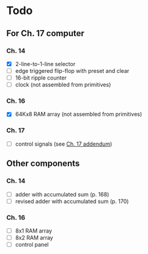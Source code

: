 # Todo

## For Ch. 17 computer

### Ch. 14

- [x] 2-line-to-1-line selector
- [ ] edge triggered flip-flop with preset and clear
- [ ] 16-bit ripple counter
- [ ] clock (not assembled from primitives)

### Ch. 16

- [x] 64Kx8 RAM array (not assembled from primitives)

### Ch. 17

- [ ] control signals (see [Ch. 17 addendum](http://www.charlespetzold.com/code/CodeTechnicalAddendum.html))

## Other components

### Ch. 14

- [ ] adder with accumulated sum (p. 168)
- [ ] revised adder with accumulated sum (p. 170)

### Ch. 16

- [ ] 8x1 RAM array
- [ ] 8x2 RAM array
- [ ] control panel
